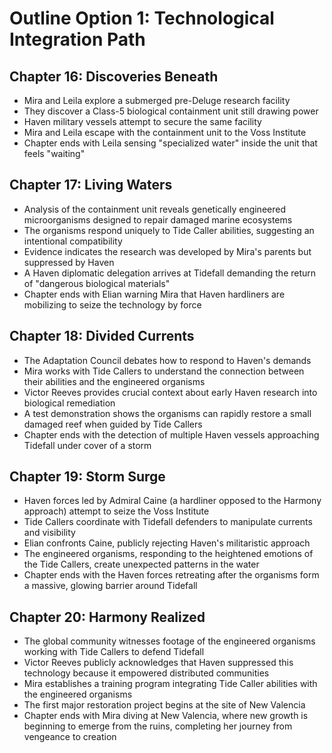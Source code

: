 # Outline Option 1: Technological Integration Path

## Chapter 16: Discoveries Beneath
- Mira and Leila explore a submerged pre-Deluge research facility
- They discover a Class-5 biological containment unit still drawing power
- Haven military vessels attempt to secure the same facility
- Mira and Leila escape with the containment unit to the Voss Institute
- Chapter ends with Leila sensing "specialized water" inside the unit that feels "waiting"

## Chapter 17: Living Waters
- Analysis of the containment unit reveals genetically engineered microorganisms designed to repair damaged marine ecosystems
- The organisms respond uniquely to Tide Caller abilities, suggesting an intentional compatibility
- Evidence indicates the research was developed by Mira's parents but suppressed by Haven
- A Haven diplomatic delegation arrives at Tidefall demanding the return of "dangerous biological materials"
- Chapter ends with Elian warning Mira that Haven hardliners are mobilizing to seize the technology by force

## Chapter 18: Divided Currents
- The Adaptation Council debates how to respond to Haven's demands
- Mira works with Tide Callers to understand the connection between their abilities and the engineered organisms
- Victor Reeves provides crucial context about early Haven research into biological remediation
- A test demonstration shows the organisms can rapidly restore a small damaged reef when guided by Tide Callers
- Chapter ends with the detection of multiple Haven vessels approaching Tidefall under cover of a storm

## Chapter 19: Storm Surge
- Haven forces led by Admiral Caine (a hardliner opposed to the Harmony approach) attempt to seize the Voss Institute
- Tide Callers coordinate with Tidefall defenders to manipulate currents and visibility
- Elian confronts Caine, publicly rejecting Haven's militaristic approach
- The engineered organisms, responding to the heightened emotions of the Tide Callers, create unexpected patterns in the water
- Chapter ends with the Haven forces retreating after the organisms form a massive, glowing barrier around Tidefall

## Chapter 20: Harmony Realized
- The global community witnesses footage of the engineered organisms working with Tide Callers to defend Tidefall
- Victor Reeves publicly acknowledges that Haven suppressed this technology because it empowered distributed communities
- Mira establishes a training program integrating Tide Caller abilities with the engineered organisms
- The first major restoration project begins at the site of New Valencia
- Chapter ends with Mira diving at New Valencia, where new growth is beginning to emerge from the ruins, completing her journey from vengeance to creation
